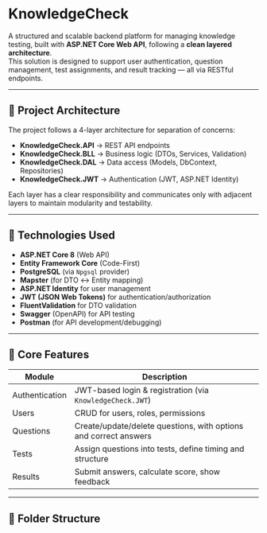 # KnowledgeCheck

A structured and scalable backend platform for managing knowledge testing, built with **ASP.NET Core Web API**, following a **clean layered architecture**.  
This solution is designed to support user authentication, question management, test assignments, and result tracking — all via RESTful endpoints.

---

## 📐 Project Architecture

The project follows a 4-layer architecture for separation of concerns:

- **KnowledgeCheck.API** → REST API endpoints
- **KnowledgeCheck.BLL** → Business logic (DTOs, Services, Validation)
- **KnowledgeCheck.DAL** → Data access (Models, DbContext, Repositories)
- **KnowledgeCheck.JWT** → Authentication (JWT, ASP.NET Identity)

Each layer has a clear responsibility and communicates only with adjacent layers to maintain modularity and testability.

---

## 🔧 Technologies Used

- **ASP.NET Core 8** (Web API)
- **Entity Framework Core** (Code-First)
- **PostgreSQL** (via `Npgsql` provider)
- **Mapster** (for DTO ↔ Entity mapping)
- **ASP.NET Identity** for user management
- **JWT (JSON Web Tokens)** for authentication/authorization
- **FluentValidation** for DTO validation
- **Swagger** (OpenAPI) for API testing
- **Postman** (for API development/debugging)

---

## 🎯 Core Features

| Module        | Description                                                                 |
|---------------|-----------------------------------------------------------------------------|
| Authentication| JWT-based login & registration (via `KnowledgeCheck.JWT`)                  |
| Users         | CRUD for users, roles, permissions                                          |
| Questions     | Create/update/delete questions, with options and correct answers            |
| Tests         | Assign questions into tests, define timing and structure                    |
| Results       | Submit answers, calculate score, show feedback                             |

---

## 🧱 Folder Structure


